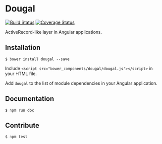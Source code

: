 # Dougal

[![Build Status](https://travis-ci.org/aol/dougal.svg?branch=master)](https://travis-ci.org/aol/dougal)
[![Coverage Status](https://coveralls.io/repos/github/aol/dougal/badge.svg)](https://coveralls.io/github/aol/dougal)

ActiveRecord-like layer in Angular applications.

## Installation

    $ bower install dougal --save

Include `<script src="bower_components/dougal/dougal.js"></script>` in your HTML file.

Add `dougal` to the list of module dependencies in your Angular application.

## Documentation

    $ npm run doc

## Contribute

    $ npm test
